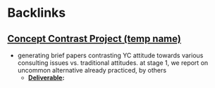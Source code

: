 
# Backlinks
## [Concept Contrast Project (temp name)](<Concept Contrast Project (temp name).md>)
- generating brief papers contrasting YC attitude towards various consulting issues vs. traditional attitudes. at stage 1, we report on uncommon alternative already practiced, by others
    - **[Deliverable](<Deliverable.md>):**

